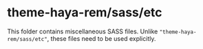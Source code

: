 # theme-haya-rem/sass/etc

This folder contains miscellaneous SASS files. Unlike `"theme-haya-rem/sass/etc"`, these files
need to be used explicitly.
